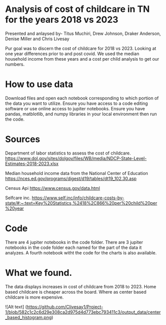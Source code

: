 # Analysis of cost of childcare in TN for the years 2018 vs 2023
Presented and anlaysed by- Titus Muchiri, Drew Johnson, Draker Anderson, Denise Miller and Chris Livesay

Pur goal was to discern the cost of childcare for 2018 vs 2023. Looking at one year differences prior to and post covid. 
We used the median household income from these years and a cost per child analysis to get our numbers.

# How to use data
Download files and open each notebook corresponding to which portion of the data you want to utilize.
Ensure you have access to a code editing software or use online access to jupiter notebooks. 
Ensure you have pandas, matblotlib, and numpy libraries in your local environment then run the code.


# Sources
Department of labor statistics to assess the cost of childcare.
https://www.dol.gov/sites/dolgov/files/WB/media/NDCP-State-Level-Estimates-2018-2023.xlsx

Median household income data from the National Center of Education
https://nces.ed.gov/programs/digest/d19/tables/dt19_102.30.asp

Census Api
https://www.census.gov/data.html

Selfcare inc. 
https://www.self.inc/info/childcare-costs-by-state/#:~:text=Key%20Statistics,%2418%2C866%20per%20child%20per%20year

# Code
There are 4 jupiter notebooks in the code folder.
There are 3 jupiter notebooks in the code folder each named for the part of the data it analyzes. 
A fourth notebook witht the code for the charts is also available.

# What we found.
The data displays increases in cost of childcare from 2018 to 2023. Home based childcare is cheaper across the board. Where as center based childcare is more expensive.

![Alt text] (https://github.com/Clivesay1/Project-1/blob/582c1c2c6d29e308ca2d975d4d773ebc793411c3/output_data/center_based_histogram.png)

